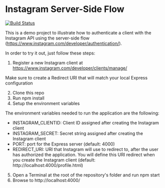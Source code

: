 # Instagram Server-Side Flow

[![Build Status](https://travis-ci.org/rolspace/instagram-server-side-flow.svg?branch=master)](https://travis-ci.org/rolspace/instagram-server-side-flow)

This is a demo project to illustrate how to authenticate a client with the Instagram API using the server-side flow (https://www.instagram.com/developer/authentication/).

In order to try it out, just follow these steps:

1. Register a new Instagram client at https://www.instagram.com/developer/clients/manage/

  Make sure to create a Redirect URI that will match your local Express configuration

2. Clone this repo
3. Run npm install
4. Setup the environment variables

  The environment variables needed to run the application are the following:

  - INSTAGRAM_CLIENTID: Client ID assigned after creating the Instagram client
  - INSTAGRAM_SECRET: Secret string assigned after creating the Instagram client
  - PORT: port for the Express server (default: 4000)
  - REDIRECT_URI: URI that Instagram will use to redirect to, after the user has authorized the application. You will define this URI redirect when you create the Instagram client (default: http://localhost:4000/profile.html)

5. Open a Terminal at the root of the repository's folder and run npm start
6. Browse to http://localhost:4000/